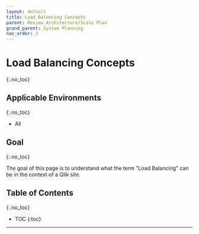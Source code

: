 ```yaml
---
layout: default
title: Load Balancing Concepts
parent: Review Architecture/Scale Plan
grand_parent: System Planning
nav_order: 3
---
```


# Load Balancing Concepts
{:.no_toc}

## Applicable Environments
{:.no_toc}
- All

## Goal
{:.no_toc}

The goal of this page is to understand what the term "Load Balancing" can be in the context of a Qlik site.

## Table of Contents
{:.no_toc}

* TOC
{:toc}

-------------------------
